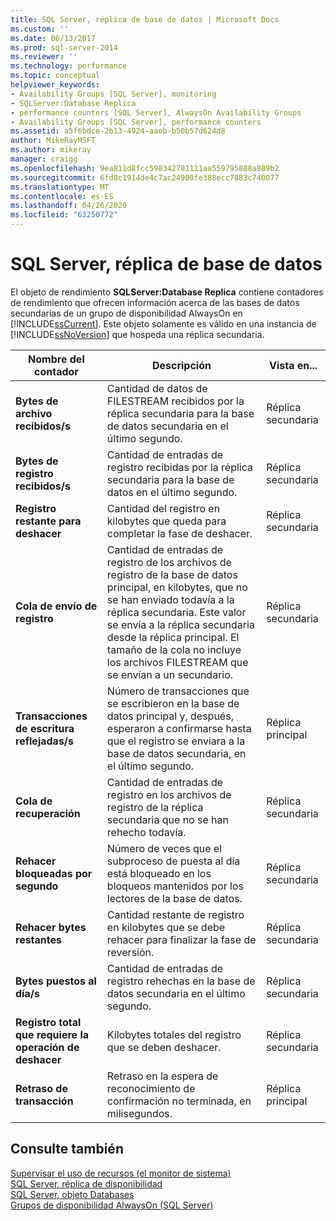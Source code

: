 ```yaml
---
title: SQL Server, réplica de base de datos | Microsoft Docs
ms.custom: ''
ms.date: 06/13/2017
ms.prod: sql-server-2014
ms.reviewer: ''
ms.technology: performance
ms.topic: conceptual
helpviewer_keywords:
- Availability Groups [SQL Server], monitoring
- SQLServer:Database Replica
- performance counters [SQL Server], AlwaysOn Availability Groups
- Availability Groups [SQL Server], performance counters
ms.assetid: a5f6bdce-2b13-4924-aaeb-b50b57d624d8
author: MikeRayMSFT
ms.author: mikeray
manager: craigg
ms.openlocfilehash: 9ea811d8fcc598342781111aa559795888a889b2
ms.sourcegitcommit: 6fd8c1914de4c7ac24900fe388ecc7883c740077
ms.translationtype: MT
ms.contentlocale: es-ES
ms.lasthandoff: 04/26/2020
ms.locfileid: "63250772"
---
```

# <a name="sql-server-database-replica"></a>SQL Server, réplica de base de datos
  El objeto de rendimiento **SQLServer:Database Replica** contiene contadores de rendimiento que ofrecen información acerca de las bases de datos secundarias de un grupo de disponibilidad AlwaysOn en [!INCLUDE[ssCurrent](../../includes/sscurrent-md.md)]. Este objeto solamente es válido en una instancia de [!INCLUDE[ssNoVersion](../../includes/ssnoversion-md.md)] que hospeda una réplica secundaria.  
  
|Nombre del contador|Descripción|Vista en...|  
|------------------|-----------------|--------------|  
|**Bytes de archivo recibidos/s**|Cantidad de datos de FILESTREAM recibidos por la réplica secundaria para la base de datos secundaria en el último segundo.|Réplica secundaria|  
|**Bytes de registro recibidos/s**|Cantidad de entradas de registro recibidas por la réplica secundaria para la base de datos en el último segundo.|Réplica secundaria|  
|**Registro restante para deshacer**|Cantidad del registro en kilobytes que queda para completar la fase de deshacer.|Réplica secundaria|  
|**Cola de envío de registro**|Cantidad de entradas de registro de los archivos de registro de la base de datos principal, en kilobytes, que no se han enviado todavía a la réplica secundaria. Este valor se envía a la réplica secundaria desde la réplica principal. El tamaño de la cola no incluye los archivos FILESTREAM que se envían a un secundario.|Réplica secundaria|  
|**Transacciones de escritura reflejadas/s**|Número de transacciones que se escribieron en la base de datos principal y, después, esperaron a confirmarse hasta que el registro se enviara a la base de datos secundaria, en el último segundo.|Réplica principal|  
|**Cola de recuperación**|Cantidad de entradas de registro en los archivos de registro de la réplica secundaria que no se han rehecho todavía.|Réplica secundaria|  
|**Rehacer bloqueadas por segundo**|Número de veces que el subproceso de puesta al día está bloqueado en los bloqueos mantenidos por los lectores de la base de datos.|Réplica secundaria|  
|**Rehacer bytes restantes**|Cantidad restante de registro en kilobytes que se debe rehacer para finalizar la fase de reversión.|Réplica secundaria|  
|**Bytes puestos al día/s**|Cantidad de entradas de registro rehechas en la base de datos secundaria en el último segundo.|Réplica secundaria|  
|**Registro total que requiere la operación de deshacer**|Kilobytes totales del registro que se deben deshacer.|Réplica secundaria|  
|**Retraso de transacción**|Retraso en la espera de reconocimiento de confirmación no terminada, en milisegundos.|Réplica principal|  
  
## <a name="see-also"></a>Consulte también  
 [Supervisar el uso de recursos &#40;el monitor de sistema&#41;](monitor-resource-usage-system-monitor.md)   
 [SQL Server, réplica de disponibilidad](sql-server-availability-replica.md)   
 [SQL Server, objeto Databases](sql-server-databases-object.md)   
 [Grupos de disponibilidad AlwaysOn (SQL Server)](../../database-engine/availability-groups/windows/always-on-availability-groups-sql-server.md)  
  
  
